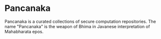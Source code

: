 # Pancanaka

Pancanaka is a curated collections of secure computation repositories. The name "Pancanaka" is the weapon of Bhima in Javanese interpretation of Mahabharata epos.
